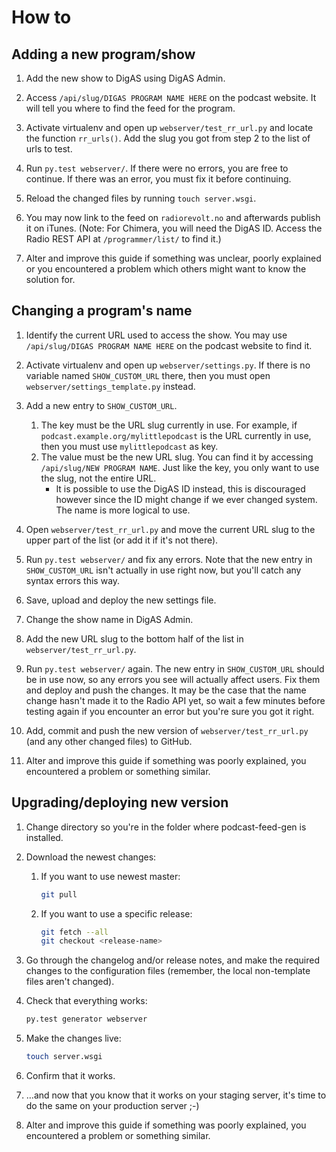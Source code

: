 # How to #

## Adding a new program/show ##

1. Add the new show to DigAS using DigAS Admin.

2. Access `/api/slug/DIGAS PROGRAM NAME HERE` on the podcast website. It will tell you where to find the feed for the program.

3. Activate virtualenv and open up `webserver/test_rr_url.py` and locate the function `rr_urls()`. Add the slug you got from step 2 to the list of urls to test.

4. Run `py.test webserver/`. If there were no errors, you are free to continue. If there was an error, you must fix it before continuing.

5. Reload the changed files by running `touch server.wsgi`.

5. You may now link to the feed on `radiorevolt.no` and afterwards publish it on iTunes. (Note: For Chimera, you will need the DigAS ID. Access the Radio REST API at `/programmer/list/` to find it.)

6. Alter and improve this guide if something was unclear, poorly explained or you encountered a problem which others might want to know the solution for.


## Changing a program's name ##

1. Identify the current URL used to access the show. You may use `/api/slug/DIGAS PROGRAM NAME HERE` on the podcast website to find it.

2. Activate virtualenv and open up `webserver/settings.py`. If there is no variable named `SHOW_CUSTOM_URL` there, then you must open `webserver/settings_template.py` instead.

3. Add a new entry to `SHOW_CUSTOM_URL`.

   1. The key must be the URL slug currently in use. For example, if `podcast.example.org/mylittlepodcast` is the URL currently in use, then you must use `mylittlepodcast` as key.
   2. The value must be the new URL slug. You can find it by accessing `/api/slug/NEW PROGRAM NAME`. Just like the key, you only want to use the slug, not the entire URL.
       * It is possible to use the DigAS ID instead, this is discouraged however since the ID might change if we ever changed system. The name is more logical to use.

4. Open `webserver/test_rr_url.py` and move the current URL slug to the upper part of the list (or add it if it's not there).

5. Run `py.test webserver/` and fix any errors. Note that the new entry in `SHOW_CUSTOM_URL` isn't actually in use right now, but you'll catch any syntax errors this way.

6. Save, upload and deploy the new settings file.

7. Change the show name in DigAS Admin.

8. Add the new URL slug to the bottom half of the list in `webserver/test_rr_url.py`.

9. Run `py.test webserver/` again. The new entry in `SHOW_CUSTOM_URL` should be in use now, so any errors you see will actually affect users. Fix them and deploy and push the changes. It may be the case that the name change hasn't made it to the Radio API yet, so wait a few minutes before testing again if you encounter an error but you're sure you got it right.

10. Add, commit and push the new version of `webserver/test_rr_url.py` (and any other changed files) to GitHub.

11. Alter and improve this guide if something was poorly explained, you encountered a problem or something similar.



## Upgrading/deploying new version ##

1. Change directory so you're in the folder where podcast-feed-gen is installed.

2. Download the newest changes:

   1. If you want to use newest master:
       ```sh
       git pull
       ```
   2. If you want to use a specific release:
       ```sh
       git fetch --all
       git checkout <release-name>
       ```
3. Go through the changelog and/or release notes, and make the required changes to the configuration files (remember,
   the local non-template files aren't changed).

4. Check that everything works:
   ```sh
   py.test generator webserver
   ```

5. Make the changes live:
   ```sh
   touch server.wsgi
   ```

6. Confirm that it works.

7. …and now that you know that it works on your staging server, it's time to do the same on your production server ;-)

8. Alter and improve this guide if something was poorly explained, you encountered a problem or something similar.